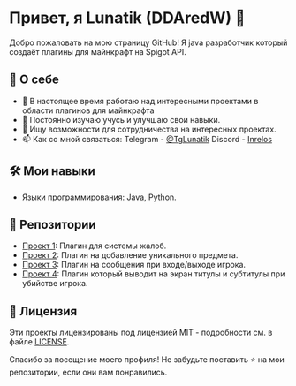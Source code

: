 # Привет, я Lunatik (DDAredW) 👋

Добро пожаловать на мою страницу GitHub! Я java разработчик который создаёт плагины для майнкрафт на Spigot API.

## 🚀 О себе

- 🔭 В настоящее время работаю над интересными проектами в области плагинов для майнкрафта
- 🌱 Постоянно изучаю учусь и улучшаю свои навыки.
- 👯 Ищу возможности для сотрудничества на интересных проектах.
- 📫 Как со мной связаться: Telegram - [@TgLunatik](https://t.me/LunatikLifes) Discord - [Inrelos](https://discord.gg/PzTPKz9KXW) 

## 🛠️ Мои навыки

- Языки программирования: Java, Python.

## 🌟 Репозитории

- [Проект 1](https://github.com/DDAredW/DDReports): Плагин для системы жалоб.
- [Проект 2](https://github.com/DDAredW/DDLostness): Плагин на добавление уникального предмета.
- [Проект 3](https://github.com/DDAredW/DDWelcome): Плагин на сообщения при входе/выходе игрока.
- [Проект 4](https://github.com/DDAredW/DDKillMessage): Плагин который выводит на экран титулы и субтитулы при убийстве игрока. 

## 📄 Лицензия

Эти проекты лицензированы под лицензией MIT - подробности см. в файле [LICENSE](LICENSE).

Спасибо за посещение моего профиля! Не забудьте поставить ⭐️ на мои репозитории, если они вам понравились.
